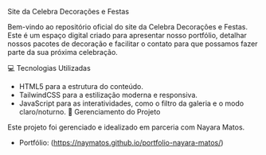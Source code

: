 Site da Celebra Decorações e Festas

Bem-vindo ao repositório oficial do site da Celebra Decorações e Festas. Este é um espaço digital criado para apresentar nosso portfólio, detalhar nossos pacotes de decoração e facilitar o contato para que possamos fazer parte da sua próxima celebração.

💻 Tecnologias Utilizadas

 * HTML5 para a estrutura do conteúdo.
 * TailwindCSS para a estilização moderna e responsiva.
 * JavaScript para as interatividades, como o filtro da galeria e o modo claro/noturno.
🚀 Gerenciamento do Projeto

Este projeto foi gerenciado e idealizado em parceria com Nayara Matos.
 * Portfólio: (https://naymatos.github.io/portfolio-nayara-matos/)